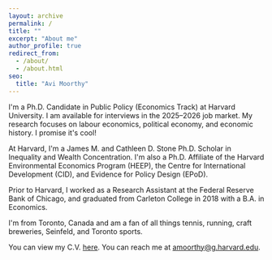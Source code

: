 ```yaml
---
layout: archive
permalink: /
title: ""
excerpt: "About me"
author_profile: true
redirect_from: 
  - /about/
  - /about.html
seo:
  title: "Avi Moorthy"
---
```


I'm a Ph.D. Candidate in Public Policy (Economics Track) at Harvard University. I am available for interviews in the 2025–2026 job market. My research focuses on labour economics, political economy, and economic history. I promise it's cool!  

At Harvard, I'm a James M. and Cathleen D. Stone Ph.D. Scholar in Inequality and Wealth Concentration. I'm also a Ph.D. Affiliate of the Harvard Environmental Economics Program (HEEP), the Centre for International Development (CID), and Evidence for Policy Design (EPoD).  

Prior to Harvard, I worked as a Research Assistant at the Federal Reserve Bank of Chicago, and graduated from Carleton College in 2018 with a B.A. in Economics.  

I'm from Toronto, Canada and am a fan of all things tennis, running, craft breweries, Seinfeld, and Toronto sports.   

You can view my C.V. [here](https://avi-moorthy.github.io/files/Moorthy_CV.pdf). You can reach me at [amoorthy@g.harvard.edu](mailto:amoorthy@g.harvard.edu).